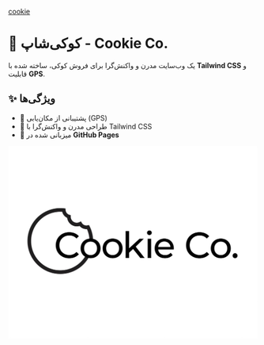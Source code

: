 [cookie](https://saragolmohammadi.github.io/cookie/)

# 🍪 کوکی‌شاپ - Cookie Co.  

یک وب‌سایت مدرن و واکنش‌گرا برای فروش کوکی، ساخته شده با **Tailwind CSS** و قابلیت **GPS**.  

## ✨ ویژگی‌ها  
- 📍 پشتیبانی از مکان‌یابی (GPS)  
- 🎨 طراحی مدرن و واکنش‌گرا با Tailwind CSS  
- 🚀 میزبانی شده در **GitHub Pages** 

![پیش‌نمایش وبسایت](images/CChb1B2h.jpg)

